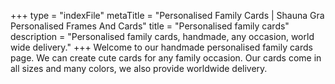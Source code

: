 +++
type = "indexFile"
metaTitle = "Personalised Family Cards | Shauna Gra Personalised Frames And Cards"
title = "Personalised family cards"
description = "Personalised family cards, handmade, any occasion, world wide delivery."
+++
Welcome to our handmade personalised family cards page. We can create cute cards for any family occasion. Our cards come in all sizes and many colors, we also provide worldwide delivery.